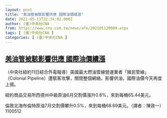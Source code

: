 ```yaml
---
layout: post
title: "美油管被駭影響供應 國際油價續漲"
date: 2021-05-11T22:34:02.000Z
author: (臺)中央社CNA
from: https://www.cna.com.tw/news/afe/202105120009.aspx
tags: [ (臺)中央社CNA ]
categories: [ (臺)中央社CNA ]
---
```

<!--1620772442000-->
[美油管被駭影響供應 國際油價續漲](https://www.cna.com.tw/news/afe/202105120009.aspx)
------

<div>
<div></div><div class="paragraph"><p>（中央社紐約11日綜合外電報導）美國最大燃油管線營運業者「殖民管線」（Colonial Pipeline）遭駭客攻擊，關閉整個網絡，影響供油，國際油價今天再度上揚。</p><p>紐約商品交易所西德州中級原油6月交割價漲升0.8%，來到每桶65.44美元。</p><p>倫敦北海布倫特原油7月交割價攀升0.5%，來到每桶68.69美元。（譯者：陳政一）1100512</p></div>
</div>
